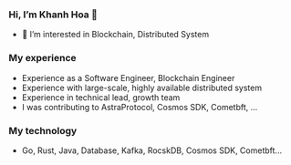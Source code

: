### Hi, I’m Khanh Hoa 👋
- 👀 I’m interested in Blockchain, Distributed System
### My experience
- Experience as a Software Engineer, Blockchain Engineer 
- Experience with large-scale, highly available distributed system
- Experience in technical lead, growth team
- I was contributing to AstraProtocol, Cosmos SDK, Cometbft, ...
### My technology
-  Go, Rust, Java, Database, Kafka, RocskDB, Cosmos SDK, Cometbft...

<!---
hoanguyenkh/hoanguyenkh is a ✨ special ✨ repository because its `README.md` (this file) appears on your GitHub profile.
You can click the Preview link to take a look at your changes.
--->
